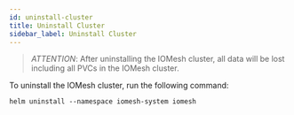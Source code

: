 ```yaml
---
id: uninstall-cluster
title: Uninstall Cluster
sidebar_label: Uninstall Cluster
---
```


>_ATTENTION_: After uninstalling the IOMesh cluster, all data will be lost including all PVCs in the IOMesh cluster.

To uninstall the IOMesh cluster, run the following command:

```shell
helm uninstall --namespace iomesh-system iomesh
```
